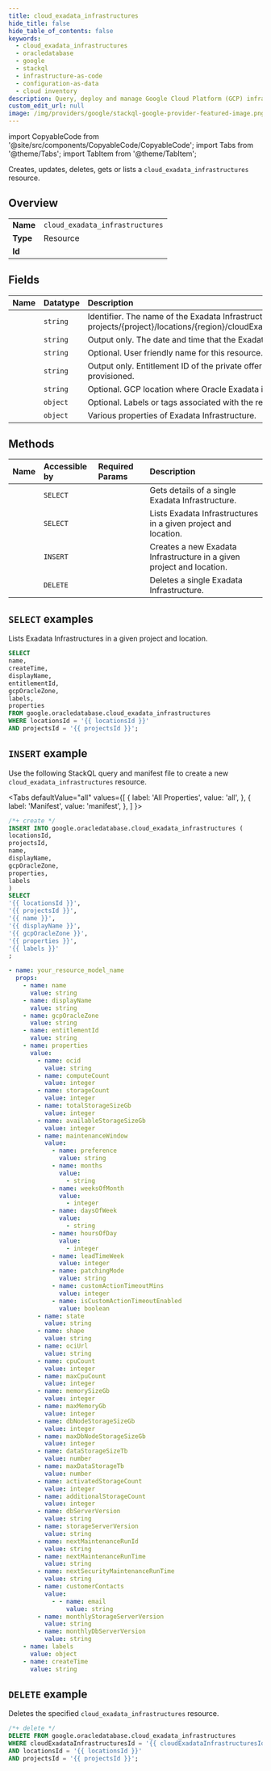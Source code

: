 ```yaml
---
title: cloud_exadata_infrastructures
hide_title: false
hide_table_of_contents: false
keywords:
  - cloud_exadata_infrastructures
  - oracledatabase
  - google
  - stackql
  - infrastructure-as-code
  - configuration-as-data
  - cloud inventory
description: Query, deploy and manage Google Cloud Platform (GCP) infrastructure and resources using SQL
custom_edit_url: null
image: /img/providers/google/stackql-google-provider-featured-image.png
---
```


import CopyableCode from '@site/src/components/CopyableCode/CopyableCode';
import Tabs from '@theme/Tabs';
import TabItem from '@theme/TabItem';

Creates, updates, deletes, gets or lists a <code>cloud_exadata_infrastructures</code> resource.

## Overview
<table><tbody>
<tr><td><b>Name</b></td><td><code>cloud_exadata_infrastructures</code></td></tr>
<tr><td><b>Type</b></td><td>Resource</td></tr>
<tr><td><b>Id</b></td><td><CopyableCode code="google.oracledatabase.cloud_exadata_infrastructures" /></td></tr>
</tbody></table>

## Fields
| Name | Datatype | Description |
|:-----|:---------|:------------|
| <CopyableCode code="name" /> | `string` | Identifier. The name of the Exadata Infrastructure resource with the format: projects/{project}/locations/{region}/cloudExadataInfrastructures/{cloud_exadata_infrastructure} |
| <CopyableCode code="createTime" /> | `string` | Output only. The date and time that the Exadata Infrastructure was created. |
| <CopyableCode code="displayName" /> | `string` | Optional. User friendly name for this resource. |
| <CopyableCode code="entitlementId" /> | `string` | Output only. Entitlement ID of the private offer against which this infrastructure resource is provisioned. |
| <CopyableCode code="gcpOracleZone" /> | `string` | Optional. GCP location where Oracle Exadata is hosted. |
| <CopyableCode code="labels" /> | `object` | Optional. Labels or tags associated with the resource. |
| <CopyableCode code="properties" /> | `object` | Various properties of Exadata Infrastructure. |

## Methods
| Name | Accessible by | Required Params | Description |
|:-----|:--------------|:----------------|:------------|
| <CopyableCode code="get" /> | `SELECT` | <CopyableCode code="cloudExadataInfrastructuresId, locationsId, projectsId" /> | Gets details of a single Exadata Infrastructure. |
| <CopyableCode code="list" /> | `SELECT` | <CopyableCode code="locationsId, projectsId" /> | Lists Exadata Infrastructures in a given project and location. |
| <CopyableCode code="create" /> | `INSERT` | <CopyableCode code="locationsId, projectsId" /> | Creates a new Exadata Infrastructure in a given project and location. |
| <CopyableCode code="delete" /> | `DELETE` | <CopyableCode code="cloudExadataInfrastructuresId, locationsId, projectsId" /> | Deletes a single Exadata Infrastructure. |

## `SELECT` examples

Lists Exadata Infrastructures in a given project and location.

```sql
SELECT
name,
createTime,
displayName,
entitlementId,
gcpOracleZone,
labels,
properties
FROM google.oracledatabase.cloud_exadata_infrastructures
WHERE locationsId = '{{ locationsId }}'
AND projectsId = '{{ projectsId }}';
```

## `INSERT` example

Use the following StackQL query and manifest file to create a new <code>cloud_exadata_infrastructures</code> resource.

<Tabs
    defaultValue="all"
    values={[
        { label: 'All Properties', value: 'all', },
        { label: 'Manifest', value: 'manifest', },
    ]
}>
<TabItem value="all">

```sql
/*+ create */
INSERT INTO google.oracledatabase.cloud_exadata_infrastructures (
locationsId,
projectsId,
name,
displayName,
gcpOracleZone,
properties,
labels
)
SELECT 
'{{ locationsId }}',
'{{ projectsId }}',
'{{ name }}',
'{{ displayName }}',
'{{ gcpOracleZone }}',
'{{ properties }}',
'{{ labels }}'
;
```
</TabItem>
<TabItem value="manifest">

```yaml
- name: your_resource_model_name
  props:
    - name: name
      value: string
    - name: displayName
      value: string
    - name: gcpOracleZone
      value: string
    - name: entitlementId
      value: string
    - name: properties
      value:
        - name: ocid
          value: string
        - name: computeCount
          value: integer
        - name: storageCount
          value: integer
        - name: totalStorageSizeGb
          value: integer
        - name: availableStorageSizeGb
          value: integer
        - name: maintenanceWindow
          value:
            - name: preference
              value: string
            - name: months
              value:
                - string
            - name: weeksOfMonth
              value:
                - integer
            - name: daysOfWeek
              value:
                - string
            - name: hoursOfDay
              value:
                - integer
            - name: leadTimeWeek
              value: integer
            - name: patchingMode
              value: string
            - name: customActionTimeoutMins
              value: integer
            - name: isCustomActionTimeoutEnabled
              value: boolean
        - name: state
          value: string
        - name: shape
          value: string
        - name: ociUrl
          value: string
        - name: cpuCount
          value: integer
        - name: maxCpuCount
          value: integer
        - name: memorySizeGb
          value: integer
        - name: maxMemoryGb
          value: integer
        - name: dbNodeStorageSizeGb
          value: integer
        - name: maxDbNodeStorageSizeGb
          value: integer
        - name: dataStorageSizeTb
          value: number
        - name: maxDataStorageTb
          value: number
        - name: activatedStorageCount
          value: integer
        - name: additionalStorageCount
          value: integer
        - name: dbServerVersion
          value: string
        - name: storageServerVersion
          value: string
        - name: nextMaintenanceRunId
          value: string
        - name: nextMaintenanceRunTime
          value: string
        - name: nextSecurityMaintenanceRunTime
          value: string
        - name: customerContacts
          value:
            - - name: email
                value: string
        - name: monthlyStorageServerVersion
          value: string
        - name: monthlyDbServerVersion
          value: string
    - name: labels
      value: object
    - name: createTime
      value: string

```
</TabItem>
</Tabs>

## `DELETE` example

Deletes the specified <code>cloud_exadata_infrastructures</code> resource.

```sql
/*+ delete */
DELETE FROM google.oracledatabase.cloud_exadata_infrastructures
WHERE cloudExadataInfrastructuresId = '{{ cloudExadataInfrastructuresId }}'
AND locationsId = '{{ locationsId }}'
AND projectsId = '{{ projectsId }}';
```
